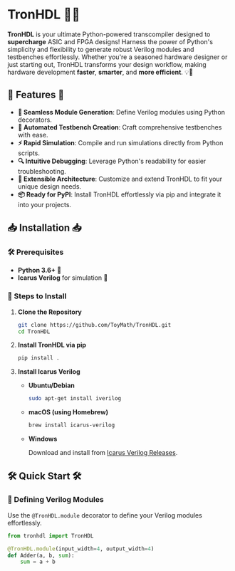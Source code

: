 # TronHDL 🚀✨

**TronHDL** is your ultimate Python-powered transcompiler designed to **supercharge** ASIC and FPGA designs! Harness the power of Python's simplicity and flexibility to generate robust Verilog modules and testbenches effortlessly. Whether you're a seasoned hardware designer or just starting out, TronHDL transforms your design workflow, making hardware development **faster**, **smarter**, and **more efficient**. 💡🔧

## 🌟 Features 🌟

- **🔄 Seamless Module Generation**: Define Verilog modules using Python decorators.
- **🧪 Automated Testbench Creation**: Craft comprehensive testbenches with ease.
- **⚡️ Rapid Simulation**: Compile and run simulations directly from Python scripts.
- **🔍 Intuitive Debugging**: Leverage Python's readability for easier troubleshooting.
- **🔧 Extensible Architecture**: Customize and extend TronHDL to fit your unique design needs.
- **📦 Ready for PyPI**: Install TronHDL effortlessly via pip and integrate it into your projects.

## 📥 Installation 📥

### 🛠️ Prerequisites

- **Python 3.6+** 🐍
- **Icarus Verilog** for simulation 🚀

### 🚀 Steps to Install

1. **Clone the Repository**

    ```bash
    git clone https://github.com/ToyMath/TronHDL.git
    cd TronHDL
    ```

2. **Install TronHDL via pip**

    ```bash
    pip install .
    ```

3. **Install Icarus Verilog**

    - **Ubuntu/Debian**

        ```bash
        sudo apt-get install iverilog
        ```

    - **macOS (using Homebrew)**

        ```bash
        brew install icarus-verilog
        ```

    - **Windows**

        Download and install from [Icarus Verilog Releases](http://bleyer.org/icarus/).

## 🛠️ Quick Start 🛠️

### 🔧 Defining Verilog Modules

Use the `@TronHDL.module` decorator to define your Verilog modules effortlessly.

```python
from tronhdl import TronHDL

@TronHDL.module(input_width=4, output_width=4)
def Adder(a, b, sum):
    sum = a + b
